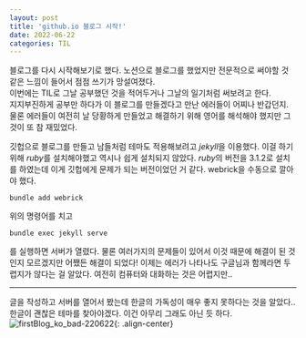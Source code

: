```yaml
---
layout: post
title: 'github.io 블로그 시작!'
date: 2022-06-22
categories: TIL
---
```


블로그를 다시 시작해보기로 했다. 노션으로 블로그를 했었지만 전문적으로 써야할 것 같은 느낌이 들어서 점점 쓰기가 망설여졌다.  
이번에는 TIL로 그날 공부했던 것을 적어두거나 그날의 일기처럼 써보려고 한다.  
지지부진하게 공부만 하다가 이 블로그를 만들겠다고 만난 에러들이 어찌나 반갑던지. 물론 에러들이 여전히 날 당황하게 만들었고 해결하기 위해 영어를 해석해야 했지만 그것이 또 참 재밌었다.

깃헙으로 블로그를 만들고 남들처럼 테마도 적용해보려고 *jekyll*을 이용했다. 이걸 하기 위해 *ruby*를 설치해야했고 역시나 쉽게 설치되지 않았다. *ruby*의 버전을 3.1.2로 설치를 하였는데 이게 깃헙에게 문제가 되는 버전이었던 거 같다. webrick을 수동으로 깔아야 했다.

```
bundle add webrick
```

위의 명령어를 치고

```
bundle exec jekyll serve
```

를 실행하면 서버가 열렸다. 물론 여러가지의 문제들이 있어서 이것 때문에 해결이 된 것인지 모르겠지만 어쨌든 해결이 되었다!
이제는 에러가 나타나도 구글님과 함께라면 두렵지가 않다는 걸 알았다.
여전히 컴퓨터와 대화하는 것은 어렵지만..

---

글을 작성하고 서버를 열어서 봤는데 한글의 가독성이 매우 좋지 못하다는 것을 알았다..  
한글이 괜찮은 테마를 찾아야겠다. 이건 아무리 그래도 아닌 듯 하다.
![firstBlog_ko_bad-220622](https://user-images.githubusercontent.com/83808220/175000277-d2d46abf-b259-4cf0-977d-f35d7fffdf25.png '한글 가독성이 안 좋네'){: .align-center}
